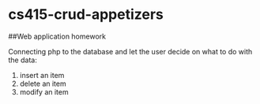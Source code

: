 # cs415-crud-appetizers

##Web application homework

Connecting php to the database and let the user decide on what
to do with the data:
1. insert an item
2. delete an item
3. modify an item